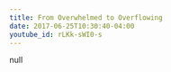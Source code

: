 ```yaml
---
title: From Overwhelmed to Overflowing
date: 2017-06-25T10:30:40-04:00
youtube_id: rLKk-sWI0-s
---
```

null
